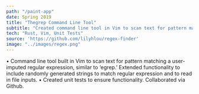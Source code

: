 ```yaml
---
path: "/paint-app"
date: Spring 2019
title: "Thegrep Command Line Tool"
subtitle: "Created command line tool in Vim to scan text for pattern matching a user-imputed regular expression, similar to ‘egrep’."
tech: "Rust, Vim, Unit Tests"
source: 'https://github.com/lilyhlou/regex-finder'
image: "../images/regex.png"
---
```

• Command line tool built in Vim to scan text for pattern matching a user-imputed regular expression, similar to ‘egrep.’
Extended functionality to include randomly generated strings to match regular expression and to read in file inputs.
• Created unit tests to ensure functionality. Collaborated via Github.